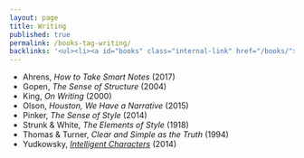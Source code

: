 ```yaml
---
layout: page
title: Writing
published: true
permalink: /books-tag-writing/
backlinks: '<ul><li><a id="books" class="internal-link" href="/books/">Books</a></li></ul>'
---
```


* Ahrens, _How to Take Smart Notes_ (2017) 
* Gopen, _The Sense of Structure_ (2004) 
* King, _On Writing_ (2000) 
* Olson, _Houston, We Have a Narrative_ (2015) 
* Pinker, _The Sense of Style_ (2014) 
* Strunk & White, _The Elements of Style_ (1918) 
* Thomas & Turner, _Clear and Simple as the Truth_ (1994) 
* Yudkowsky, _[Intelligent Characters](https://yudkowsky.tumblr.com/writing)_ (2014) 
